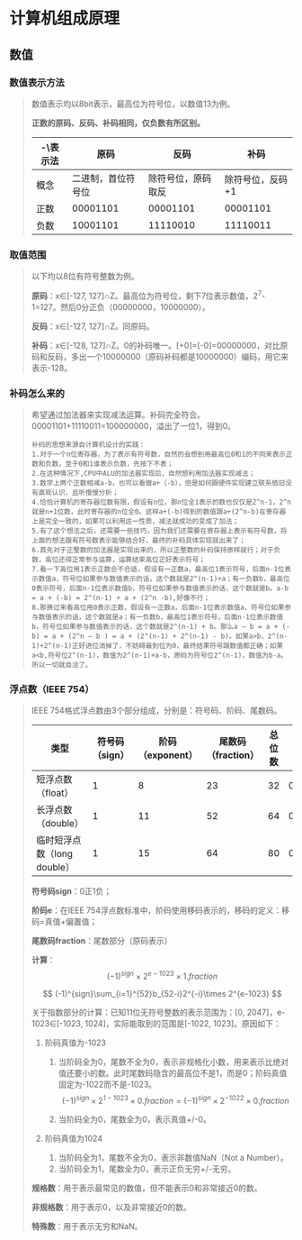 # 计算机组成原理

## 数值

### 数值表示方法

>数值表示均以8bit表示，最高位为符号位，以数值13为例。
>
>**正数的原码、反码、补码相同，仅负数有所区别。**
>
>| -\表示法 | 原码               | 反码               | 补码             |
>| -------- | ------------------ | ------------------ | ---------------- |
>| 概念     | 二进制，首位符号位 | 除符号位，原码取反 | 除符号位，反码+1 |
>| 正数     | 00001101           | 00001101           | 00001101         |
>| 负数     | 10001101           | 11110010           | 11110011         |
>


### 取值范围

> 以下均以8位有符号整数为例。
>
> **原码**：x∈[-127, 127]∩Z。最高位为符号位，剩下7位表示数值，2<sup>7</sup>-1=127。然后0分正负（00000000，10000000）。
>
> **反码**：x∈[-127, 127]∩Z。同原码。
>
> **补码**：x∈[-128, 127]∩Z。0的补码唯一。[+0]=[-0]=00000000，对比原码和反码，多出一个10000000（原码补码都是10000000）编码，用它来表示-128。

### 补码怎么来的

> 希望通过加法器来实现减法运算。补码完全符合。00001101+11110011=100000000，溢出了一位1，得到0。
>
> ```
> 补码的思想来源自计算机设计的实践：
> 1.对于一个n位寄存器，为了表示有符号数，自然的会想到用最高位0和1的不同来表示正数和负数，至于0和1谁表示负数，先按下不表；
> 2.在这种情况下,CPU中ALU的加法器实现后，自然想利用加法器实现减法；
> 3.数学上两个正数相减a-b，也可以看做a+（-b），但是如何跟硬件实现建立联系依旧没有直观认识，且听慢慢分析；
> 4.恰恰计算机的寄存器位数有限，假设有n位，那n位全1表示的数也仅仅是2^n-1，2^n就是n+1位数，此时寄存器的n位全0。这样a+(-b)得到的数值跟a+(2^n-b)在寄存器上是完全一致的，如果可以利用这一性质，减法就成功的变成了加法；
> 5.有了这个想法之后，还需要一些技巧，因为我们还需要在寄存器上表示有符号数，将上面的想法跟有符号数表示能够结合好，最终的补码具体实现就出来了；
> 6.首先对于正整数的加法器是实现出来的，所以正整数的补码保持原样就行；对于负数，高位还得正常参与运算，运算结束高位正好表示符号；
> 7.看一下高位用1表示正数合不合适，假设有一正数a，最高位1表示符号，后面n-1位表示数值a，符号位如果参与数值表示的话，这个数就是2^(n-1)+a；有一负数b，最高位0表示符号，后面n-1位表示数值b，符号位如果参与数值表示的话，这个数就是b。a-b = a + (-b) = 2^(n-1) + a + (2^n -b),好像不行；
> 8.那换过来看高位用0表示正数，假设有一正数a，后面n-1位表示数值a，符号位如果参与数值表示的话，这个数就是a；有一负数b，最高位1表示符号，后面n-1位表示数值b，符号位如果参与数值表示的话，这个数就是2^(n-1) + b。那么a – b = a + (-b) = a + (2^n – b ) = a + (2^(n-1) + 2^(n-1) - b)。如果a>b，2^(n-1)+2^(n-1)正好进位消掉了，不妨碍最到位为0，最终结果符号跟数值都正确；如果a<b,符号位2^(n-1)，数值为2^(n-1)+a-b，原码为符号位2^(n-1)，数值为b-a。所以一切就自洽了。
> ```

### 浮点数（IEEE 754）

> IEEE 754格式浮点数由3个部分组成，分别是：符号码、阶码、尾数码。
>
> | 类型                        | 符号码（sign） | 阶码（exponent） | 尾数码（fraction） | 总位数 | 偏置值         |
> | --------------------------- | -------------- | ---------------- | ------------------ | ------ | -------------- |
> | 短浮点数（float）           | 1              | 8                | 23                 | 32     | 0x7FH/127D     |
> | 长浮点数（double）          | 1              | 11               | 52                 | 64     | 0x3FFH/1023D   |
> | 临时短浮点数（long double） | 1              | 15               | 64                 | 80     | 0x3FFFH/16383D |
>
> **符号码sign**：0正1负；
>
> **阶码e**：在IEEE 754浮点数标准中，阶码使用移码表示的，移码的定义：移码=真值+偏置值；
>
> **尾数码fraction**：尾数部分（原码表示）
>
> **计算**：
> $$
> (-1)^{sign}\times 2^{e-1023}\times 1.fraction
> $$
>
> $$
> (-1)^{sign}\sum_{i=1}^{52}b_{52-i}2^{-i}\times 2^{e-1023}
> $$
>
> 关于指数部分的计算：已知11位无符号整数的表示范围为：[0, 2047]，e-1023∈[-1023, 1024]，实际能取到的范围是[-1022, 1023]。原因如下：
>
> 1. 阶码真值为-1023
>
>    1. 当阶码全为0，尾数不全为0，表示非规格化小数，用来表示比绝对值还要小的数。此时尾数码隐含的最高位不是1，而是0；阶码真值固定为-1022而不是-1023。
>       $$
>       (-1)^{sign}\times 2^{1-1023}\times 0.fraction= (-1)^{sign}\times 2^{-1022}\times 0.fraction
>       $$
>
>    2. 当阶码全为0，尾数全为0，表示真值+/-0。
>
> 2. 阶码真值为1024
>
>    1. 当阶码全为1，尾数不全为0，表示非数值NaN（Not a Number）。
>    2. 当阶码全为1，尾数全为0，表示正负无穷+/-无穷。
>
> **规格数**：用于表示最常见的数值，但不能表示0和非常接近0的数。
>
> **非规格数**：用于表示0，以及非常接近0的数。
>
> **特殊数**：用于表示无穷和NaN。